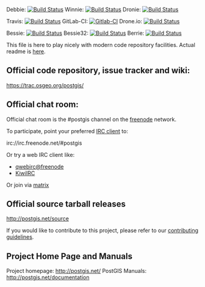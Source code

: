 Debbie:
   [![Build Status](https://debbie.postgis.net/buildStatus/icon?job=PostGIS_3.0)](https://debbie.postgis.net/view/PostGIS/job/PostGIS_3.0/)
Winnie:
 [![Build Status](https://winnie.postgis.net:444/buildStatus/icon?job=PostGIS_3.0)](https://winnie.postgis.net:444/view/PostGIS/job/PostGIS_3.0/)
Dronie:
 [![Build Status](https://dronie.osgeo.org/api/badges/postgis/postgis/status.svg?branch=svn-3.0)](https://dronie.osgeo.org/postgis/postgis?branch=svn-3.0)
 
Travis:
 [![Build Status](https://api.travis-ci.org/postgis/postgis.svg?branch=svn-3.0,svn-3.0,svn-2.5,svn-2.4,svn-2.3)](http://travis-ci.org/postgis/postgis)
GitLab-CI:
 [![Gitlab-CI](https://gitlab.com/postgis/postgis/badges/svn-3.0/build.svg)](https://gitlab.com/postgis/postgis/commits/svn-3.0)
Drone.io:
 [![Build Status](https://cloud.drone.io/api/badges/postgis/postgis/status.svg?branch=svn-3.0)](https://cloud.drone.io/postgis/postgis?branch=svn-3.0)


Bessie:
 [![Build Status](https://debbie.postgis.net/buildStatus/icon?job=PostGIS_Worker_Run%2Flabel%3Dbessie)](https://debbie.postgis.net/view/PostGIS/job/PostGIS_Worker_Run/label=bessie/) 
Bessie32:
 [![Build Status](https://debbie.postgis.net/buildStatus/icon?job=PostGIS_Worker_Run%2Flabel%3Dbessie32)](https://debbie.postgis.net/view/PostGIS/job/PostGIS_Worker_Run/label=bessie32/) 
Berrie:
 [![Build Status](https://debbie.postgis.net/buildStatus/icon?job=PostGIS_Worker_Run%2Flabel%3Dberrie)](https://debbie.postgis.net/view/PostGIS/job/PostGIS_Worker_Run/label=berrie/)


This file is here to play nicely with modern code repository facilities.
Actual readme is [here](README.postgis).

## Official code repository, issue tracker and wiki:
https://trac.osgeo.org/postgis/

## Official chat room:

Official chat room is the #postgis channel on the
[freenode](https://freenode.net) network.

To participate, point your preferred
[IRC client](https://en.wikipedia.org/wiki/Comparison_of_Internet_Relay_Chat_clients)
to:

 irc://irc.freenode.net/#postgis

Or try a web IRC client like:
 - [qwebirc@freenode](https://webchat.freenode.net/?channels=#postgis)
 - [KiwiIRC](https://kiwiirc.com/client/irc.freenode.net/#postgis)

Or join via [matrix](https://matrix.to/#/#postgis:matrix.org)

## Official source tarball releases

http://postgis.net/source

If you would like to contribute to this project, please refer to our
[contributing guidelines](CONTRIBUTING.md).

## Project Home Page and Manuals
Project homepage: http://postgis.net/
PostGIS Manuals: http://postgis.net/documentation
